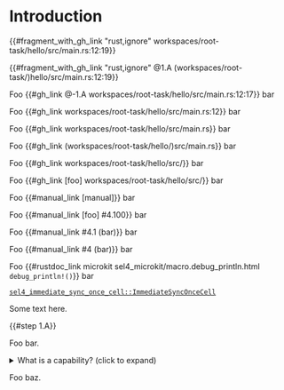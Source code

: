 <!--
    Copyright 2024, Colias Group, LLC

    SPDX-License-Identifier: CC-BY-SA-4.0
-->

# Introduction

{{#fragment_with_gh_link "rust,ignore" workspaces/root-task/hello/src/main.rs:12:19}}

{{#fragment_with_gh_link "rust,ignore" @1.A (workspaces/root-task/)hello/src/main.rs:12:19}}

Foo {{#gh_link @-1.A workspaces/root-task/hello/src/main.rs:12:17}} bar

Foo {{#gh_link workspaces/root-task/hello/src/main.rs:12}} bar

Foo {{#gh_link workspaces/root-task/hello/src/main.rs}} bar

Foo {{#gh_link (workspaces/root-task/hello/)src/main.rs}} bar

Foo {{#gh_link workspaces/root-task/hello/src/}} bar

Foo {{#gh_link [foo] workspaces/root-task/hello/src/}} bar

Foo {{#manual_link [manual]}} bar

Foo {{#manual_link [foo] #4.100}} bar

Foo {{#manual_link #4.1 (bar)}} bar

Foo {{#manual_link #4 (bar)}} bar

Foo {{#rustdoc_link microkit sel4_microkit/macro.debug_println.html `debug_println!()`}} bar

[`sel4_immediate_sync_once_cell::ImmediateSyncOnceCell`](https://sel4.github.io/rust-sel4/views/aarch64-root-task/aarch64-sel4/doc/sel4_immediate_sync_once_cell/struct.ImmediateSyncOnceCell.html)

Some text here.

{{#step 1.A}}

Foo bar.

<div class="step-hint">
    <details>
        <summary>
            What is a capability? (click to expand)
        </summary>
        <p>
            fksdajfdsafdsaf jkfl sdajlkf sda
            fksdajfdsafdsaf jkfl sdajlkf sda
            fksdajfdsafdsaf jkfl sdajlkf sda
            fksdajfdsafdsaf jkfl sdajlkf sda
            fksdajfdsafdsaf jkfl sdajlkf sda
            fksdajfdsafdsaf jkfl sdajlkf sda
            fksdajfdsafdsaf jkfl sdajlkf sda
            fksdajfdsafdsaf jkfl sdajlkf sda
            fksdajfdsafdsaf jkfl sdajlkf sda
        </p>
        <!---->{{#fragment_with_gh_link "rust,ignore" @1.A (workspaces/root-task/)hello/src/main.rs:12:19}}<!---->
        <p>
            fksdajfdsafdsaf jkfl sdajlkf sda
            fksdajfdsafdsaf jkfl sdajlkf sda
            fksdajfdsafdsaf jkfl sdajlkf sda
            fksdajfdsafdsaf jkfl sdajlkf sda
            fksdajfdsafdsaf jkfl sdajlkf sda
            fksdajfdsafdsaf jkfl sdajlkf sda
            fksdajfdsafdsaf jkfl sdajlkf sda
            fksdajfdsafdsaf jkfl sdajlkf sda
            fksdajfdsafdsaf jkfl sdajlkf sda
        </p>
    </details>
</div>

<!-- {{#step 1.B}} -->

Foo baz.
